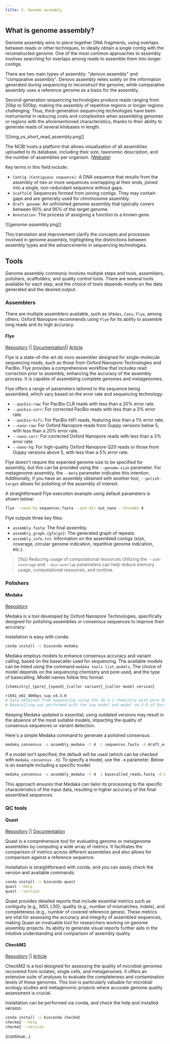 ```yaml
---
title: 5. Genome assembly
---
```

## What is genome assembly?

Genome assembly aims to piece together DNA fragments, using overlaps between reads or other techniques, to ideally obtain a single contig with the reconstructed genome. One of the most common approaches to assembly involves searching for overlaps among reads to assemble them into longer contigs.

There are two main types of assembly: "*denovo* assembly" and "comparative assembly". Denovo assembly relies solely on the information generated during sequencing to reconstruct the genome, while comparative assembly uses a reference genome as a basis for the assembly.

Second-generation sequencing technologies produce reads ranging from 20bp to 500bp, making the assembly of repetitive regions or longer regions challenging. Thus, third-generation sequencing technologies have been instrumental in reducing costs and complexities when assembling genomes or regions with the aforementioned characteristics, thanks to their ability to generate reads of several kilobases in length.

![[long_vs_short_read_assembly.png]]

The NCBI hosts a platform that allows visualization of all assemblies uploaded to its database, including their size, taxonomic description, and the number of assemblies per organism. ([Website](https://www.ncbi.nlm.nih.gov/genome/browse/#!/overview/))

Key terms in this field include:
- `Contig (Contiguous sequence)`: A DNA sequence that results from the assembly of two or more sequences overlapping at their ends, joined into a single, non-redundant sequence without gaps.
- `Scaffold`: Sequences formed from joining contigs. They may contain gaps and are generally used for chromosome assembly.
- `Draft genome`: An unfinished genome assembly that typically covers between 90% and 95% of the target genome.
- `Annotation`: The process of assigning a function to a known gene.

![[genome-assembly.png]]

This translation and improvement clarify the concepts and processes involved in genome assembly, highlighting the distinctions between assembly types and the advancements in sequencing technologies.

## Tools

Genome assembly commonly involves multiple steps and tools, assemblers, polishers, scaffolders, and quality control tools. There are several tools available for each step, and the choice of tools depends mostly on the data generated and the desired output.

### Assemblers

There are multiple assemblers available, such as `SPAdes`, `Canu`, `Flye`, among others. Oxford Nanopore recommends using `Flye` for its ability to assemble long reads and its high accuracy.

#### Flye

[Repository](https://github.com/fenderglass/Flye) || [Documentation](https://github.com/fenderglass/Flye/blob/flye/docs/USAGE.md)|| [Article](https://www.nature.com/articles/s41587-019-0072-8)

Flye is a state-of-the-art _de novo_ assembler designed for single-molecule sequencing reads, such as those from Oxford Nanopore Technologies and PacBio. Flye provides a comprehensive workflow that includes read correction prior to assembly, enhancing the accuracy of the assembly process. It is capable of assembling complete genomes and metagenomes.

Flye offers a range of parameters tailored to the sequence being assembled, which vary based on the error rate and sequencing technology:
- `--pacbio-raw`: For PacBio CLR reads with less than a 20% error rate.
- `--pacbio-corr`: For corrected PacBio reads with less than a 3% error rate.
- `--pacbio-hifi`: For PacBio HiFi reads, featuring less than a 1% error rate.
- `--nano-raw`: For Oxford Nanopore reads from Guppy versions below 5, with less than a 20% error rate.
- `--nano-corr`: For corrected Oxford Nanopore reads with less than a 3% error rate.
- `--nano-hq`: For high-quality Oxford Nanopore Q20 reads or those from Guppy versions above 5, with less than a 5% error rate.

Flye doesn't require the expected genome size to be specified for assembly, but this can be provided using the `--genome-size` parameter. For metagenome assembly, the `--meta` parameter indicates this intention. Additionally, if you have an assembly obtained with another tool, `--polish-target` allows for polishing of the assembly of interest.

A straightforward Flye execution example using default parameters is shown below:
```bash
flye --nano-hq sequences.fasta --out-dir out_nano --threads 4
```

Flye outputs three key files:
- `assembly.fasta`: The final assembly.
- `assembly_graph.{gfa|gv}`: The generated graph of repeats.
- `assembly_info.txt`: Information on the assembled contigs (size, coverage, circular genome indication, repetitive genome indication, etc.).

>[!tip] Reducing usage of computational resources
>Utilizing the `--asm-coverage` and `--min-overlap` parameters can help reduce memory usage, computational resources, and runtime.

### Polishers

#### Medaka

[Repository](https://github.com/nanoporetech/medaka)

Medaka is a tool developed by Oxford Nanopore Technologies, specifically designed for polishing assemblies or consensus sequences to improve their accuracy.

Installation is easy with conda:
```bash
conda install -c bioconda medaka
```

Medaka employs models to enhance consensus accuracy and variant calling, based on the basecaller used for sequencing. The available models can be listed using the command `medaka tools list_models`. The choice of model depends on the sequencing chemistry and pore used, and the type of basecalling. Model names follow this format:

```bash
{chemistry}_{pore}_{speed}_{caller variant}_{caller model version}

r1041_e82_400bps_sup_v4.3.0
# Data obtained from sequencing using the 10.4.1 chemistry with pore E8.1 at 400bps.
# Basecalling was performed with the sup model and model v4.3.0 of Dorado.
```

Keeping Medaka updated is essential; using outdated versions may result in the absence of the most suitable models, impacting the quality of consensus sequences or variant detection.

Here's a simple Medaka command to generate a polished consensus:
```bash
medaka_consensus -o assembly_medaka -t 4 -i sequences.fasta -d draft_assembly.fasta
```

If a model isn't specified, the default will be used (which can be checked with `medaka_consensus -h`). To specify a model, use the `-m` parameter. Below is an example including a specific model:
```bash
medaka_consensus -o assembly_medaka -t 4 -i basecalled_reads.fastq -d draft_assembly.fasta -m r1041_e82_400bps_sup_v4.3.0
```

This approach ensures that Medaka can tailor its processing to the specific characteristics of the input data, resulting in higher accuracy of the final assembled sequences.

### QC tools

#### Quast
[Repository](https://github.com/ablab/quast) || [Documentation](http://bioinf.spbau.ru/quast)

Quast is a comprehensive tool for evaluating genome or metagenome assemblies by computing a wide array of metrics. It facilitates the comparison of metrics across different assemblies and also allows for comparison against a reference sequence.

Installation is straightforward with conda, and you can easily check the version and available commands:

```bash
conda install -c bioconda quast
quast --help
quast --version
```

Quast provides detailed reports that include essential metrics such as contiguity (e.g., N50, L50), quality (e.g., number of mismatches, indels), and completeness (e.g., number of covered reference genes). These metrics are vital for assessing the accuracy and integrity of assembled sequences, making Quast an invaluable tool for researchers working on genome assembly projects. Its ability to generate visual reports further aids in the intuitive understanding and comparison of assembly quality.

#### CheckM2
[Repository](https://github.com/chklovski/CheckM2) || [Article](https://www.nature.com/articles/s41592-023-01940-w)

CheckM2 is a tool designed for assessing the quality of microbial genomes recovered from isolates, single cells, and metagenomes. It offers an extensive suite of analyses to evaluate the completeness and contamination levels of these genomes. This tool is particularly valuable for microbial ecology studies and metagenomic projects where accurate genome quality assessment is crucial.

Installation can be performed via conda, and check the help and installed version:
```bash
conda install -c bioconda checkm2
checkm2 --help
checkm2 --version
```

(continue...)